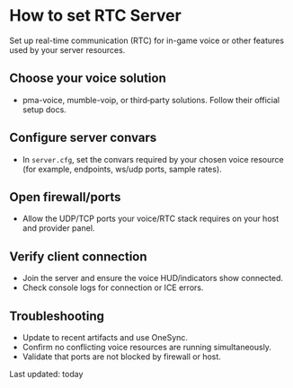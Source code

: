 # How to set RTC Server

Set up real-time communication (RTC) for in-game voice or other features used by your server resources.

## Choose your voice solution
- pma-voice, mumble-voip, or third‑party solutions. Follow their official setup docs.

## Configure server convars
- In `server.cfg`, set the convars required by your chosen voice resource (for example, endpoints, ws/udp ports, sample rates).

## Open firewall/ports
- Allow the UDP/TCP ports your voice/RTC stack requires on your host and provider panel.

## Verify client connection
- Join the server and ensure the voice HUD/indicators show connected.
- Check console logs for connection or ICE errors.

## Troubleshooting
- Update to recent artifacts and use OneSync.
- Confirm no conflicting voice resources are running simultaneously.
- Validate that ports are not blocked by firewall or host.

Last updated: today



